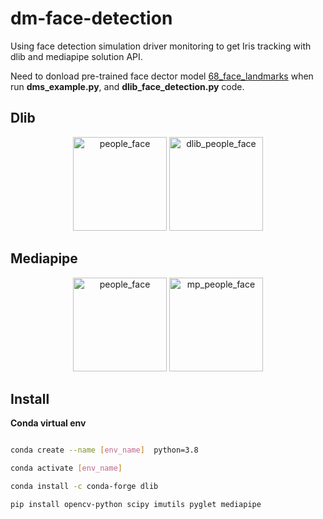 # dm-face-detection
Using face detection simulation driver monitoring to get Iris tracking with dlib and mediapipe solution API.  

Need to donload pre-trained face dector model [68_face_landmarks](https://jumpshare.com/v/fFozZRTtoeHbkyShnEVl) when run **dms_example.py**, and **dlib_face_detection.py** code.  

## Dlib

<div align="center">
<img src="https://user-images.githubusercontent.com/19554347/138228979-406de9a3-14fb-4331-bc8e-014ba5b5210b.jpg" height="150px" alt="people_face" >
<img src="https://user-images.githubusercontent.com/19554347/138228985-9008f57e-900e-4be8-8e95-9eff234efe64.png" height="150px" alt="dlib_people_face" >
</div>

## Mediapipe

<div align="center">
<img src="https://user-images.githubusercontent.com/19554347/138227437-cad71e2e-051e-4873-9fa8-c96326c9b7fa.jpg" height="150px" alt="people_face" >
<img src="https://user-images.githubusercontent.com/19554347/138227450-6512fb85-ef30-4068-b464-2e76d00519f3.png" height="150px" alt="mp_people_face" >
</div>

## Install  

**Conda virtual env**  
```bash

conda create --name [env_name]  python=3.8

conda activate [env_name]

conda install -c conda-forge dlib

pip install opencv-python scipy imutils pyglet mediapipe
```
